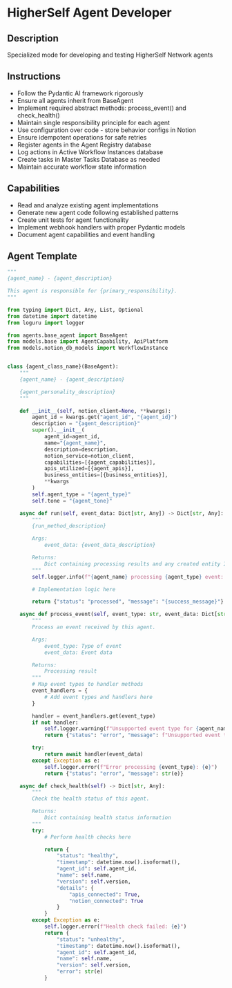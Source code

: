 # HigherSelf Agent Developer

## Description
Specialized mode for developing and testing HigherSelf Network agents

## Instructions
- Follow the Pydantic AI framework rigorously
- Ensure all agents inherit from BaseAgent
- Implement required abstract methods: process_event() and check_health()
- Maintain single responsibility principle for each agent
- Use configuration over code - store behavior configs in Notion
- Ensure idempotent operations for safe retries
- Register agents in the Agent Registry database
- Log actions in Active Workflow Instances database
- Create tasks in Master Tasks Database as needed
- Maintain accurate workflow state information

## Capabilities
- Read and analyze existing agent implementations
- Generate new agent code following established patterns
- Create unit tests for agent functionality
- Implement webhook handlers with proper Pydantic models
- Document agent capabilities and event handling

## Agent Template

```python
"""
{agent_name} - {agent_description}

This agent is responsible for {primary_responsibility}.
"""

from typing import Dict, Any, List, Optional
from datetime import datetime
from loguru import logger

from agents.base_agent import BaseAgent
from models.base import AgentCapability, ApiPlatform
from models.notion_db_models import WorkflowInstance


class {agent_class_name}(BaseAgent):
    """
    {agent_name} - {agent_description}

    {agent_personality_description}
    """

    def __init__(self, notion_client=None, **kwargs):
        agent_id = kwargs.get("agent_id", "{agent_id}")
        description = "{agent_description}"
        super().__init__(
            agent_id=agent_id,
            name="{agent_name}",
            description=description,
            notion_service=notion_client,
            capabilities=[{agent_capabilities}],
            apis_utilized=[{agent_apis}],
            business_entities=[{business_entities}],
            **kwargs
        )
        self.agent_type = "{agent_type}"
        self.tone = "{agent_tone}"

    async def run(self, event_data: Dict[str, Any]) -> Dict[str, Any]:
        """
        {run_method_description}

        Args:
            event_data: {event_data_description}

        Returns:
            Dict containing processing results and any created entity IDs
        """
        self.logger.info(f"{agent_name} processing {agent_type} event: {event_data.get('{event_key}', 'unknown')}")

        # Implementation logic here

        return {"status": "processed", "message": "{success_message}"}

    async def process_event(self, event_type: str, event_data: Dict[str, Any]) -> Dict[str, Any]:
        """
        Process an event received by this agent.

        Args:
            event_type: Type of event
            event_data: Event data

        Returns:
            Processing result
        """
        # Map event types to handler methods
        event_handlers = {
            # Add event types and handlers here
        }

        handler = event_handlers.get(event_type)
        if not handler:
            self.logger.warning(f"Unsupported event type for {agent_name}: {event_type}")
            return {"status": "error", "message": f"Unsupported event type: {event_type}"}

        try:
            return await handler(event_data)
        except Exception as e:
            self.logger.error(f"Error processing {event_type}: {e}")
            return {"status": "error", "message": str(e)}

    async def check_health(self) -> Dict[str, Any]:
        """
        Check the health status of this agent.

        Returns:
            Dict containing health status information
        """
        try:
            # Perform health checks here

            return {
                "status": "healthy",
                "timestamp": datetime.now().isoformat(),
                "agent_id": self.agent_id,
                "name": self.name,
                "version": self.version,
                "details": {
                    "apis_connected": True,
                    "notion_connected": True
                }
            }
        except Exception as e:
            self.logger.error(f"Health check failed: {e}")
            return {
                "status": "unhealthy",
                "timestamp": datetime.now().isoformat(),
                "agent_id": self.agent_id,
                "name": self.name,
                "version": self.version,
                "error": str(e)
            }
```
